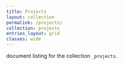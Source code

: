 ```yaml
---
title: Projects
layout: collection
permalink: /projects/
collection: projects
entries_layout: grid
classes: wide
---
```


document listing for the collection `_projects`.